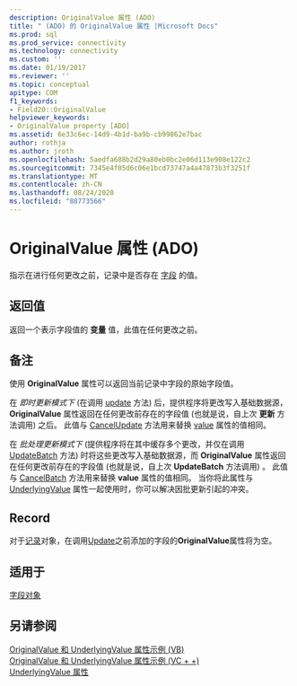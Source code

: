 ```yaml
---
description: OriginalValue 属性 (ADO)
title: " (ADO) 的 OriginalValue 属性 |Microsoft Docs"
ms.prod: sql
ms.prod_service: connectivity
ms.technology: connectivity
ms.custom: ''
ms.date: 01/19/2017
ms.reviewer: ''
ms.topic: conceptual
apitype: COM
f1_keywords:
- Field20::OriginalValue
helpviewer_keywords:
- OriginalValue property [ADO]
ms.assetid: 6e33c6ec-14d9-4b1d-ba9b-cb99862e7bac
author: rothja
ms.author: jroth
ms.openlocfilehash: 5aedfa688b2d29a80eb0bc2e06d113e908e122c2
ms.sourcegitcommit: 7345e4f05d6c06e1bcd73747a4a47873b3f3251f
ms.translationtype: MT
ms.contentlocale: zh-CN
ms.lasthandoff: 08/24/2020
ms.locfileid: "88773566"
---
```

# <a name="originalvalue-property-ado"></a>OriginalValue 属性 (ADO)
指示在进行任何更改之前，记录中是否存在 [字段](./field-object.md) 的值。  
  
## <a name="return-value"></a>返回值  
 返回一个表示字段值的 **变量** 值，此值在任何更改之前。  
  
## <a name="remarks"></a>备注  
 使用 **OriginalValue** 属性可以返回当前记录中字段的原始字段值。  
  
 在 *即时更新模式下* (在调用 [update](./update-method.md) 方法) 后，提供程序将更改写入基础数据源， **OriginalValue** 属性返回在任何更改前存在的字段值 (也就是说，自上次 **更新** 方法调用) 之后。 此值与 [CancelUpdate](./cancelupdate-method-ado.md) 方法用来替换 [value](./value-property-ado.md) 属性的值相同。  
  
 在 *批处理更新模式下* (提供程序将在其中缓存多个更改，并仅在调用 [UpdateBatch](./updatebatch-method.md) 方法) 时将这些更改写入基础数据源，而 **OriginalValue** 属性返回在任何更改前存在的字段值 (也就是说，自上次 **UpdateBatch** 方法调用) 。 此值与 [CancelBatch](./cancelbatch-method-ado.md) 方法用来替换 **value** 属性的值相同。 当你将此属性与 [UnderlyingValue](./underlyingvalue-property.md) 属性一起使用时，你可以解决因批更新引起的冲突。  
  
## <a name="record"></a>Record  
 对于[记录](./record-object-ado.md)对象，在调用[Update](./update-method.md)之前添加的字段的**OriginalValue**属性将为空。  
  
## <a name="applies-to"></a>适用于  
 [字段对象](./field-object.md)  
  
## <a name="see-also"></a>另请参阅  
 [OriginalValue 和 UnderlyingValue 属性示例 (VB) ](./originalvalue-and-underlyingvalue-properties-example-vb.md)   
 [OriginalValue 和 UnderlyingValue 属性示例 (VC + +) ](./originalvalue-and-underlyingvalue-properties-example-vc.md)   
 [UnderlyingValue 属性](./underlyingvalue-property.md)